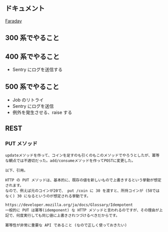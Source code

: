 ## ドキュメント

[Faraday](https://lostisland.github.io/faraday/usage/)

## 300 系でやること

## 400 系でやること

- Sentry にログを送信する

## 500 系でやること

- Job のリトライ
- Sentry にログを送信
- 例外を発生させる、raise する

## REST

### PUT メソッド

```
updateメソッドを作って、コインを足すのも引くのもこのメソッドでやろうとしたが、冪等な観点では不適切だった。add/consumeメソッドを作ってPOSTに変更した。

以下、引用。

HTTP の PUT メソッドは、基本的に、既存の値を新しいもので上書きするという挙動が想定されます。
なので、例えば元のコインが20で、 put /coin に 30 を渡すと、所持コインが (50ではなく) 30 になるというのが想定される挙動です。

https://developer.mozilla.org/ja/docs/Glossary/Idempotent
一般的に PUT は冪等(idemponent) な HTTP メソッドと言われるのですが、その理由が上記で、何度実行しても同じ値に上書きされつづけるべきだからです。

冪等性が非常に重要な API であること (なので正しく使っておきたい)
```
